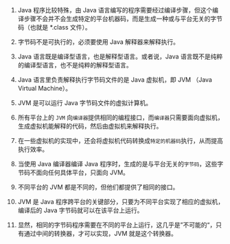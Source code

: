 1. Java 程序比较特殊，由 Java 语言编写的程序需要经过编译步骤，但这个编译步骤不会并不会生成特定的平台机器码，而是生成一种或与平台无关的字节码（也就是 *.class 文件）。

1. 字节码不是可执行的，必须要使用 Java 解释器来解释执行。

1. Java 语言既是编译型语言，也是解释型语言。或者说，Java 语言既不是纯粹的编译型语言，也不是纯粹的解释型语言。

1. Java 语言里负责解释执行字节码文件的是 Java 虚拟机，即 JVM （Java Virtual Machine）。

1. JVM 是可以运行 Java 字节码文件的虚拟计算机。

1. 所有平台上的 `JVM` 向`编译器`提供相同的编程接口，而`编译器`只需要面向虚拟机，生成虚拟机能解释的代码，然后由虚拟机来解释执行。

1. 在一些虚拟机的实现中，还会将虚拟机代码转换成`特定的机器码`执行，从而提高执行效率。

1. 当使用 Java 编译器编译 Java 程序时，生成的是与平台无关的`字节码`，这些字节码不面向任何具体平台，只面向 JVM。

1. 不同平台的 JVM 都是不同的，但他们都提供了相同的接口。

1. JVM 是 Java 程序跨平台的关键部分，只要为不同平台实现了相应的虚拟机，编译后的 Java 字节码就可以在该平台上运行。

1. 显然，相同的字节码程序需要在不同的平台上运行，这几乎是”不可能的“，只有通过中间的转换器，才可以实现，JVM 就是这个转换器。
